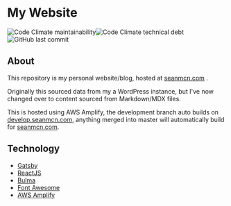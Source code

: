 # My Website
![Code Climate maintainability](https://img.shields.io/codeclimate/maintainability/Seanmcn/my-website?style=for-the-badge)![Code Climate technical debt](https://img.shields.io/codeclimate/tech-debt/Seanmcn/my-website?style=for-the-badge)
![GitHub last commit](https://img.shields.io/github/last-commit/Seanmcn/my-website?style=for-the-badge)

## About
This repository is my personal website/blog, hosted at [seanmcn.com](https://seanmcn.com) .

Originally this sourced data from my a WordPress instance, but I've now changed over to content sourced from Markdown/MDX files.

This is hosted using AWS Amplify, the development branch auto builds on [develop.seanmcn.com](https://develop.seanmcn.com/), anything merged into master will automatically build for [seanmcn.com](https://seanmcn.com).

## Technology
- [Gatsby](https://gatsbyjs.org/)
- [ReactJS](https://reactjs.org/)
- [Bulma](https://bulma.io/)
- [Font Awesome](https://fontawesome.com/)
- [AWS Amplify](https://aws.amazon.com/amplify/)
